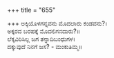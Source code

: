 +++
title = "655"

+++
ಅಕ್ಕಿಯೊಳಗನ್ನವನು ಮೊದಲಾರು ಕಂಡವನು?।  
ಅಕ್ಕರದ ಬರಹಕ್ಕೆ ಮೊದಲಿಗನದಾರು?॥  
ಲೆಕ್ಕವಿರಿಸಿಲ್ಲ ಜಗ ತನ್ನಾದಿಬಂಧುಗಳ।  
ದಕ್ಕುವುದೆ ನಿನಗೆ ಜಸ? - ಮಂಕುತಿಮ್ಮ॥  
